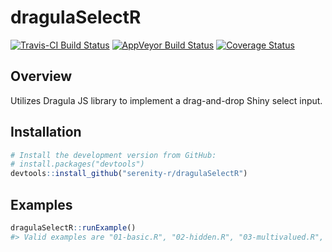
<!-- README.md is generated from README.Rmd. Please edit that file -->
<!-- --rmarkdown v1-- -->
dragulaSelectR
==============

[![Travis-CI Build Status](https://travis-ci.org/serenity-r/dragulaSelectR.svg?branch=master)](https://travis-ci.org/serenity-r/dragulaSelectR) [![AppVeyor Build Status](https://ci.appveyor.com/api/projects/status/github/serenity-r/dragulaSelectR?branch=master&svg=true)](https://ci.appveyor.com/project/mdlama/dragulaSelectR) [![Coverage Status](https://img.shields.io/codecov/c/github/serenity-r/dragulaSelectR/master.svg)](https://codecov.io/github/serenity-r/dragulaSelectR?branch=master)

Overview
--------

Utilizes Dragula JS library to implement a drag-and-drop Shiny select input.

Installation
------------

``` r
# Install the development version from GitHub:
# install.packages("devtools")
devtools::install_github("serenity-r/dragulaSelectR")
```

Examples
--------

``` r
dragulaSelectR::runExample()
#> Valid examples are "01-basic.R", "02-hidden.R", "03-multivalued.R", "04-renderUI.R", "05-multivalued-renderUI.R", "06-selectable.R", "07-renderUI-selectable.R", "08-hidden-entangled.R"
```
